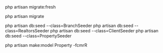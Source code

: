 <!-- drop and re-create a fresh database -->

php artisan migrate:fresh

<!-- run -->

php artisan migrate

<!-- seeds don't switch the positions -->

php artisan db:seed --class=BranchSeeder
php artisan db:seed --class=RealtorsSeeder
php artisan db:seed --class=ClientSeeder
php artisan db:seed --class=PropertySeeder

<!-- create model -->

php artisan make:model Property -fcmrR

